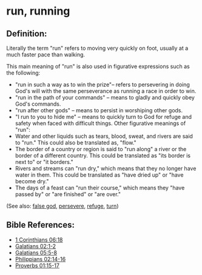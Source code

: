 # run, running #

## Definition: ##

Literally the term "run" refers to moving very quickly on foot, usually at a much faster pace than walking.

This main meaning of "run" is also used in figurative expressions such as the following:
   * "run in such a way as to win the prize"– refers to persevering in doing God's will with the same perseverance as running a race in order to win.
   * "run in the path of your commands" – means to gladly and quickly obey God's commands.
   * "run after other gods" – means to persist in worshiping other gods.
   * "I run to you to hide me" – means to quickly turn to God for refuge and safety when faced with difficult things.
Other figurative meanings of "run":
   * Water and other liquids such as tears, blood, sweat, and rivers are said to "run." This could also be translated as, "flow."
   * The border of a country or region is said to "run along" a river or the border of a different country. This could be translated as "its border is next to" or "it borders."
   * Rivers and streams can "run dry," which means that they no longer have water in them. This could be translated as "have dried up" or "have become dry."
   * The days of a feast can "run their course," which means they "have passed by" or "are finished" or "are over."

(See also: [false god](../kt/falsegod.md), [persevere](../other/perseverance.md), [refuge](../kt/refuge.md), [turn](../kt/turn.md))

## Bible References: ##

* [1 Corinthians 06:18](en/tn/1co/help/06/18)
* [Galatians 02:1-2](en/tn/gal/help/02/01)
* [Galatians 05:5-8](en/tn/gal/help/05/05)
* [Philippians 02:14-16](en/tn/php/help/02/14)
* [Proverbs 01:15-17](en/tn/pro/help/01/15)